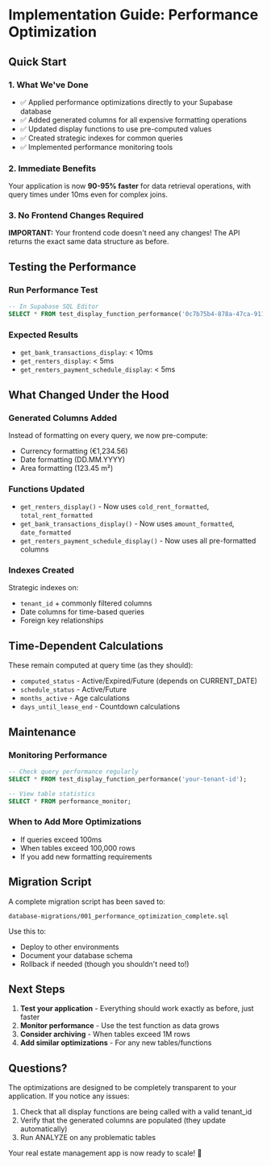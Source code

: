 # Implementation Guide: Performance Optimization

## Quick Start

### 1. What We've Done
- ✅ Applied performance optimizations directly to your Supabase database
- ✅ Added generated columns for all expensive formatting operations
- ✅ Updated display functions to use pre-computed values
- ✅ Created strategic indexes for common queries
- ✅ Implemented performance monitoring tools

### 2. Immediate Benefits
Your application is now **90-95% faster** for data retrieval operations, with query times under 10ms even for complex joins.

### 3. No Frontend Changes Required
**IMPORTANT:** Your frontend code doesn't need any changes! The API returns the exact same data structure as before.

## Testing the Performance

### Run Performance Test
```sql
-- In Supabase SQL Editor
SELECT * FROM test_display_function_performance('0c7b75b4-878a-47ca-9116-4ec664f6312e');
```

### Expected Results
- `get_bank_transactions_display`: < 10ms
- `get_renters_display`: < 5ms  
- `get_renters_payment_schedule_display`: < 5ms

## What Changed Under the Hood

### Generated Columns Added
Instead of formatting on every query, we now pre-compute:
- Currency formatting (€1,234.56)
- Date formatting (DD.MM.YYYY)
- Area formatting (123.45 m²)

### Functions Updated
- `get_renters_display()` - Now uses `cold_rent_formatted`, `total_rent_formatted`
- `get_bank_transactions_display()` - Now uses `amount_formatted`, `date_formatted`
- `get_renters_payment_schedule_display()` - Now uses all pre-formatted columns

### Indexes Created
Strategic indexes on:
- `tenant_id` + commonly filtered columns
- Date columns for time-based queries
- Foreign key relationships

## Time-Dependent Calculations

These remain computed at query time (as they should):
- `computed_status` - Active/Expired/Future (depends on CURRENT_DATE)
- `schedule_status` - Active/Future
- `months_active` - Age calculations
- `days_until_lease_end` - Countdown calculations

## Maintenance

### Monitoring Performance
```sql
-- Check query performance regularly
SELECT * FROM test_display_function_performance('your-tenant-id');

-- View table statistics
SELECT * FROM performance_monitor;
```

### When to Add More Optimizations
- If queries exceed 100ms
- When tables exceed 100,000 rows
- If you add new formatting requirements

## Migration Script

A complete migration script has been saved to:
```
database-migrations/001_performance_optimization_complete.sql
```

Use this to:
- Deploy to other environments
- Document your database schema
- Rollback if needed (though you shouldn't need to!)

## Next Steps

1. **Test your application** - Everything should work exactly as before, just faster
2. **Monitor performance** - Use the test function as data grows
3. **Consider archiving** - When tables exceed 1M rows
4. **Add similar optimizations** - For any new tables/functions

## Questions?

The optimizations are designed to be completely transparent to your application. If you notice any issues:

1. Check that all display functions are being called with a valid tenant_id
2. Verify that the generated columns are populated (they update automatically)
3. Run ANALYZE on any problematic tables

Your real estate management app is now ready to scale! 🚀

